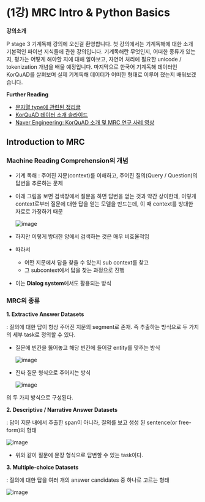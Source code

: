# (1강) MRC Intro & Python Basics

**강의소개**

P stage 3 기계독해 강의에 오신걸 환영합니다. 첫 강의에서는 기계독해에 대한 소개 기본적인 파이썬 지식들에 관한 강의입니다. 기계독해란 무엇인지, 어떠한 종류가 있는지, 평가는 어떻게 해야할 지에 대해 알아보고, 자연어 처리에 필요한 unicode / tokenization 개념을 배울 예정입니다. 마지막으로 한국어 기계독해 데이터인 KorQuAD를 살펴보며 실제 기계독해 데이터가 어떠한 형태로 이루어 졌는지 배워보겠습니다. 

 

**Further Reading**

- [문자열 type에 관련된 정리글](https://kunststube.net/encoding/)
- [KorQuAD 데이터 소개 슬라이드](https://www.slideshare.net/SeungyoungLim/korquad-introduction)
- [Naver Engineering: KorQuAD 소개 및 MRC 연구 사례 영상](https://tv.naver.com/v/5564630)



## Introduction to MRC

### Machine Reading Comprehension의 개념

- 기계 독해 : 주어진 지문(context)를 이해하고, 주어진 질의(Query / Question)의 답변을 추론하는 문제

- 아래 그림을 보면 검색창에서 질문을 하면 답변을 얻는 것과 약간 상이한데, 이렇게 context로부터 질문에 대한 답을 얻는 모델을 만드는데, 이 때 context를 방대한 자료로 가정하기 때문

	![image](https://user-images.githubusercontent.com/38639633/130466717-fecf0842-7419-43c2-9715-3f82d914dde7.png)



- 하지만 이렇게 방대한 양에서 검색하는 것은 매우 비효율적임
- 따라서 
	- 어떤 지문에서 답을 찾을 수 있는지 sub context를 찾고
	- 그 subcontext에서 답을 찾는 과정으로 진행
- 이는 **Dialog system**에서도 활용되는 방식



### MRC의 종류

**1. Extractive Answer Datasets**

: 질의에 대한 답이 항상 주어진 지문의 segment로 존재. 즉 추출하는 방식으로 두 가지의 세부 task로 정의할 수 있다. 

- 질문에 빈칸을 뚫어놓고 해당 빈칸에 들어갈 entity를 맞추는 방식

	![image](https://user-images.githubusercontent.com/38639633/130467810-6555590b-68fd-4676-9551-03fe097b77ca.png)

- 진짜 질문 형식으로 주어지는 방식

	![image](https://user-images.githubusercontent.com/38639633/130467866-287c16fe-6874-4340-9920-bf000561d990.png)

의 두 가지 방식으로 구성된다. 



**2. Descriptive / Narrative Answer Datasets**

: 답이 지문 내에서 추출한 span이 아니라, 질의를 보고 생성 된 sentence(or free-form)의 형태

![image](https://user-images.githubusercontent.com/38639633/130468191-ce8f8f6d-e69e-4680-8da8-f5160008040c.png)

- 위와 같이 질문에 문장 형식으로 답변할 수 있는 task이다. 



**3. Multiple-choice Datasets**

: 질의에 대한 답을 여러 개의 answer candidates 중 하나로 고르는 형태

![image](https://user-images.githubusercontent.com/38639633/130468804-d58d3bf4-247a-4af5-8b79-651c194a79ba.png)



